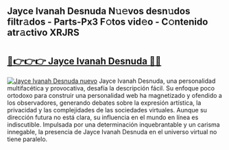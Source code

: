 ## Jayce Ivanah Desnuda N𝚞𝚎vos desn𝚞dos filtr𝚊dos - Parts-Px3 F𝚘tos vid𝚎o - C𝚘ntenido atr𝚊ctivo XRJRS

# <h2><a href="http://mb41tk.tromn.icu/?c=Jayce+Ivanah+Desnuda">🔗👉👉👉 Jayce Ivanah Desnuda 🔗🔗</a></h2>

[![Jayce Ivanah Desnuda nuevo](https://i.imgur.com/pEAQMta.gif)](http://mb41tk.tromn.icu/?c=Jayce+Ivanah+Desnuda)
Jayce Ivanah Desnuda, una personalidad multifacética y provocativa, desafía la descripción fácil. Su enfoque poco ortodoxo para construir una personalidad web ha magnetizado y ofendido a los observadores, generando debates sobre la expresión artística, la privacidad y las complejidades de las sociedades virtuales. Aunque su dirección futura no está clara, su influencia en el mundo en línea es indiscutible. Impulsada por una determinación inquebrantable y un carisma innegable, la presencia de Jayce Ivanah Desnuda en el universo virtual no tiene paralelo.
